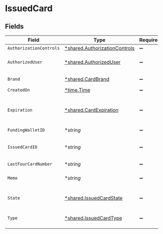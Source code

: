 # IssuedCard


## Fields

| Field                                                                                | Type                                                                                 | Required                                                                             | Description                                                                          | Example                                                                              |
| ------------------------------------------------------------------------------------ | ------------------------------------------------------------------------------------ | ------------------------------------------------------------------------------------ | ------------------------------------------------------------------------------------ | ------------------------------------------------------------------------------------ |
| `AuthorizationControls`                                                              | [*shared.AuthorizationControls](../../../pkg/models/shared/authorizationcontrols.md) | :heavy_minus_sign:                                                                   | N/A                                                                                  |                                                                                      |
| `AuthorizedUser`                                                                     | [*shared.AuthorizedUser](../../../pkg/models/shared/authorizeduser.md)               | :heavy_minus_sign:                                                                   | Fields to identify a human                                                           |                                                                                      |
| `Brand`                                                                              | [*shared.CardBrand](../../../pkg/models/shared/cardbrand.md)                         | :heavy_minus_sign:                                                                   | The card brand                                                                       | Discover                                                                             |
| `CreatedOn`                                                                          | [*time.Time](https://pkg.go.dev/time#Time)                                           | :heavy_minus_sign:                                                                   | N/A                                                                                  |                                                                                      |
| `Expiration`                                                                         | [*shared.CardExpiration](../../../pkg/models/shared/cardexpiration.md)               | :heavy_minus_sign:                                                                   | The expiration date of the linked card or token                                      |                                                                                      |
| `FundingWalletID`                                                                    | **string*                                                                            | :heavy_minus_sign:                                                                   | N/A                                                                                  |                                                                                      |
| `IssuedCardID`                                                                       | **string*                                                                            | :heavy_minus_sign:                                                                   | UUID v4                                                                              | ec7e1848-dc80-4ab0-8827-dd7fc0737b43                                                 |
| `LastFourCardNumber`                                                                 | **string*                                                                            | :heavy_minus_sign:                                                                   | N/A                                                                                  | 1234                                                                                 |
| `Memo`                                                                               | **string*                                                                            | :heavy_minus_sign:                                                                   | Optional descriptive name                                                            |                                                                                      |
| `State`                                                                              | [*shared.IssuedCardState](../../../pkg/models/shared/issuedcardstate.md)             | :heavy_minus_sign:                                                                   | State of a Moov issued card                                                          |                                                                                      |
| `Type`                                                                               | [*shared.IssuedCardType](../../../pkg/models/shared/issuedcardtype.md)               | :heavy_minus_sign:                                                                   | Type of a Moov issued card                                                           |                                                                                      |